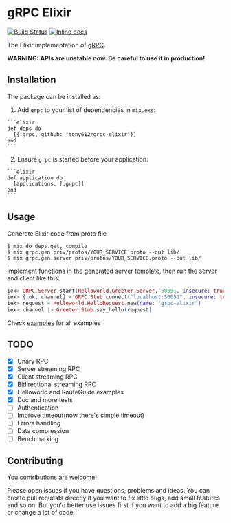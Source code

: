 # gRPC Elixir

[![Build Status](https://travis-ci.org/tony612/grpc-elixir.svg?branch=master)](https://travis-ci.org/tony612/grpc-elixir)
[![Inline docs](http://inch-ci.org/github/tony612/grpc-elixir.svg?branch=master)](http://inch-ci.org/github/tony612/grpc-elixir)

The Elixir implementation of [gRPC](http://www.grpc.io/).

**WARNING: APIs are unstable now. Be careful to use it in production!**

## Installation

The package can be installed as:

  1. Add `grpc` to your list of dependencies in `mix.exs`:

    ```elixir
    def deps do
      [{:grpc, github: "tony612/grpc-elixir"}]
    end
    ```

  2. Ensure `grpc` is started before your application:

    ```elixir
    def application do
      [applications: [:grpc]]
    end
    ```

## Usage

Generate Elixir code from proto file

```
$ mix do deps.get, compile
$ mix grpc.gen priv/protos/YOUR_SERVICE.proto --out lib/
$ mix grpc.gen.server priv/protos/YOUR_SERVICE.proto --out lib/
```

Implement functions in the generated server template, then run the server
and client like this:

```elixir
iex> GRPC.Server.start(Helloworld.Greeter.Server, 50051, insecure: true)
iex> {:ok, channel} = GRPC.Stub.connect("localhost:50051", insecure: true)
iex> request = Helloworld.HelloRequest.new(name: "grpc-elixir")
iex> channel |> Greeter.Stub.say_hello(request)
```

Check [examples](examples) for all examples

## TODO

- [x] Unary RPC
- [x] Server streaming RPC
- [x] Client streaming RPC
- [x] Bidirectional streaming RPC
- [x] Helloworld and RouteGuide examples
- [x] Doc and more tests
- [ ] Authentication
- [ ] Improve timeout(now there's simple timeout)
- [ ] Errors handling
- [ ] Data compression
- [ ] Benchmarking

## Contributing

You contributions are welcome!

Please open issues if you have questions, problems and ideas. You can create pull
requests directly if you want to fix little bugs, add small features and so on.
But you'd better use issues first if you want to add a big feature or change a
lot of code.
